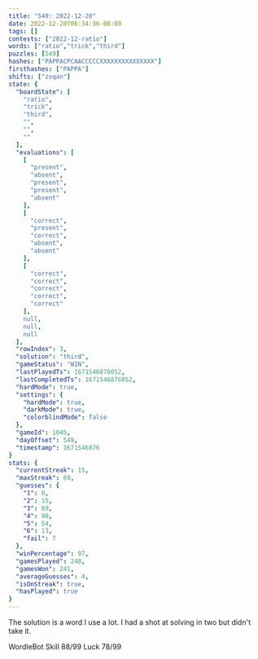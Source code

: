 ```yaml
---
title: "549: 2022-12-20"
date: 2022-12-20T06:34:36-08:00
tags: []
contests: ["2022-12-ratio"]
words: ["ratio","trick","third"]
puzzles: [549]
hashes: ["PAPPACPCAACCCCCXXXXXXXXXXXXXXX"]
firsthashes: ["PAPPA"]
shifts: ["zoqan"]
state: {
  "boardState": [
    "ratio",
    "trick",
    "third",
    "",
    "",
    ""
  ],
  "evaluations": [
    [
      "present",
      "absent",
      "present",
      "present",
      "absent"
    ],
    [
      "correct",
      "present",
      "correct",
      "absent",
      "absent"
    ],
    [
      "correct",
      "correct",
      "correct",
      "correct",
      "correct"
    ],
    null,
    null,
    null
  ],
  "rowIndex": 3,
  "solution": "third",
  "gameStatus": "WIN",
  "lastPlayedTs": 1671546876052,
  "lastCompletedTs": 1671546876052,
  "hardMode": true,
  "settings": {
    "hardMode": true,
    "darkMode": true,
    "colorblindMode": false
  },
  "gameId": 1045,
  "dayOffset": 549,
  "timestamp": 1671546876
}
stats: {
  "currentStreak": 15,
  "maxStreak": 69,
  "guesses": {
    "1": 0,
    "2": 15,
    "3": 69,
    "4": 90,
    "5": 54,
    "6": 13,
    "fail": 7
  },
  "winPercentage": 97,
  "gamesPlayed": 248,
  "gamesWon": 241,
  "averageGuesses": 4,
  "isOnStreak": true,
  "hasPlayed": true
}
---
```

<!-- more -->
The solution is a word I use a lot. I had a shot at solving in two but didn't take it.

WordleBot
Skill 88/99
Luck 78/99
